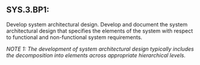 SYS.3.BP1: 
----------

Develop system architectural design. Develop and document the system architectural design that specifies the 
elements of the system with respect to functional and non-functional system requirements.

*NOTE 1: The development of system architectural design typically includes the decomposition into elements 
across appropriate hierarchical levels.*
